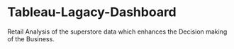 # Tableau-Lagacy-Dashboard
Retail Analysis of the superstore data which enhances the Decision making of the Business.
